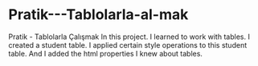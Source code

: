 # Pratik---Tablolarla-al-mak
Pratik - Tablolarla Çalışmak
In this project. I learned to work with tables. I created a student table. I applied certain style operations to this student table. And I added the html properties I knew about tables.
